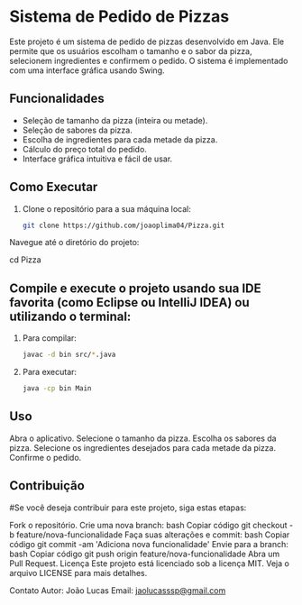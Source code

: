 # Sistema de Pedido de Pizzas

Este projeto é um sistema de pedido de pizzas desenvolvido em Java. Ele permite que os usuários escolham o tamanho e o sabor da pizza, selecionem ingredientes e confirmem o pedido. O sistema é implementado com uma interface gráfica usando Swing.

## Funcionalidades

- Seleção de tamanho da pizza (inteira ou metade).
- Seleção de sabores da pizza.
- Escolha de ingredientes para cada metade da pizza.
- Cálculo do preço total do pedido.
- Interface gráfica intuitiva e fácil de usar.

## Como Executar

1. Clone o repositório para a sua máquina local:
   ```bash
   git clone https://github.com/joaoplima04/Pizza.git

Navegue até o diretório do projeto:

cd Pizza

## Compile e execute o projeto usando sua IDE favorita (como Eclipse ou IntelliJ IDEA) ou utilizando o terminal:

1. Para compilar:
   ```bash
   javac -d bin src/*.java

2. Para executar:
   ```bash
   java -cp bin Main

## Uso

Abra o aplicativo.
Selecione o tamanho da pizza.
Escolha os sabores da pizza.
Selecione os ingredientes desejados para cada metade da pizza.
Confirme o pedido.

## Contribuição

#Se você deseja contribuir para este projeto, siga estas etapas:

Fork o repositório.
Crie uma nova branch:
bash
Copiar código
git checkout -b feature/nova-funcionalidade
Faça suas alterações e commit:
bash
Copiar código
git commit -am 'Adiciona nova funcionalidade'
Envie para a branch:
bash
Copiar código
git push origin feature/nova-funcionalidade
Abra um Pull Request.
Licença
Este projeto está licenciado sob a licença MIT. Veja o arquivo LICENSE para mais detalhes.

Contato
Autor: João Lucas
Email: jaolucasssp@gmail.com
